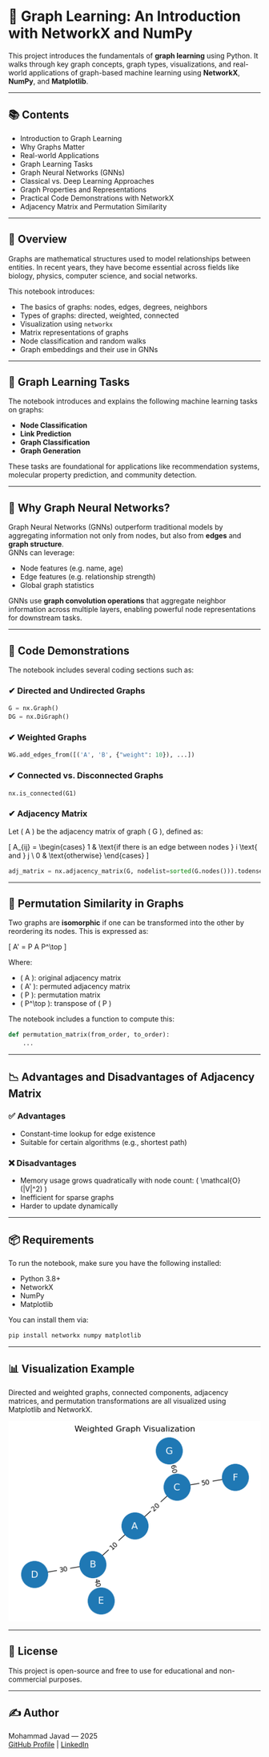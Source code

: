 
# 🧠 Graph Learning: An Introduction with NetworkX and NumPy

This project introduces the fundamentals of **graph learning** using Python. It walks through key graph concepts, graph types, visualizations, and real-world applications of graph-based machine learning using **NetworkX**, **NumPy**, and **Matplotlib**.

---

## 📚 Contents

- Introduction to Graph Learning
- Why Graphs Matter
- Real-world Applications
- Graph Learning Tasks
- Graph Neural Networks (GNNs)
- Classical vs. Deep Learning Approaches
- Graph Properties and Representations
- Practical Code Demonstrations with NetworkX
- Adjacency Matrix and Permutation Similarity

---

## 📌 Overview

Graphs are mathematical structures used to model relationships between entities. In recent years, they have become essential across fields like biology, physics, computer science, and social networks.

This notebook introduces:

- The basics of graphs: nodes, edges, degrees, neighbors
- Types of graphs: directed, weighted, connected
- Visualization using `networkx`
- Matrix representations of graphs
- Node classification and random walks
- Graph embeddings and their use in GNNs

---

## 🧩 Graph Learning Tasks

The notebook introduces and explains the following machine learning tasks on graphs:

- **Node Classification**  
- **Link Prediction**  
- **Graph Classification**  
- **Graph Generation**

These tasks are foundational for applications like recommendation systems, molecular property prediction, and community detection.

---

## 🤖 Why Graph Neural Networks?

Graph Neural Networks (GNNs) outperform traditional models by aggregating information not only from nodes, but also from **edges** and **graph structure**.  
GNNs can leverage:

- Node features (e.g. name, age)
- Edge features (e.g. relationship strength)
- Global graph statistics

GNNs use **graph convolution operations** that aggregate neighbor information across multiple layers, enabling powerful node representations for downstream tasks.

---

## 🔧 Code Demonstrations

The notebook includes several coding sections such as:

### ✔ Directed and Undirected Graphs

```python
G = nx.Graph()
DG = nx.DiGraph()
```

### ✔ Weighted Graphs

```python
WG.add_edges_from([('A', 'B', {"weight": 10}), ...])
```

### ✔ Connected vs. Disconnected Graphs

```python
nx.is_connected(G1)
```

### ✔ Adjacency Matrix

Let \( A \) be the adjacency matrix of graph \( G \), defined as:

\[
A_{ij} = 
\begin{cases}
1 & \text{if there is an edge between nodes } i \text{ and } j \\
0 & \text{otherwise}
\end{cases}
\]

```python
adj_matrix = nx.adjacency_matrix(G, nodelist=sorted(G.nodes())).todense()
```

---

## 🔄 Permutation Similarity in Graphs

Two graphs are **isomorphic** if one can be transformed into the other by reordering its nodes. This is expressed as:

\[
A' = P A P^\top
\]

Where:

- \( A \): original adjacency matrix  
- \( A' \): permuted adjacency matrix  
- \( P \): permutation matrix  
- \( P^\top \): transpose of \( P \)

The notebook includes a function to compute this:

```python
def permutation_matrix(from_order, to_order):
    ...
```

---

## 📉 Advantages and Disadvantages of Adjacency Matrix

### ✅ Advantages

- Constant-time lookup for edge existence
- Suitable for certain algorithms (e.g., shortest path)

### ❌ Disadvantages

- Memory usage grows quadratically with node count: \( \mathcal{O}(|V|^2) \)
- Inefficient for sparse graphs
- Harder to update dynamically

---

## 📦 Requirements

To run the notebook, make sure you have the following installed:

- Python 3.8+
- NetworkX
- NumPy
- Matplotlib

You can install them via:

```bash
pip install networkx numpy matplotlib
```

---

## 📊 Visualization Example

Directed and weighted graphs, connected components, adjacency matrices, and permutation transformations are all visualized using Matplotlib and NetworkX.

![Example Visualization](images/output.png)



---

## 📁 License

This project is open-source and free to use for educational and non-commercial purposes.

---

## ✍️ Author

Mohammad Javad — 2025  
[GitHub Profile](https://github.com/mjmousavi97) | [LinkedIn](https://linkedin.com/in/mjmousavi97)
